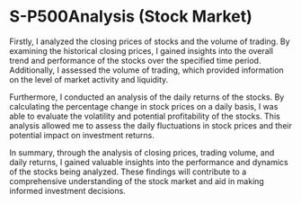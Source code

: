 # S-P500Analysis (Stock Market)

Firstly, I analyzed the closing prices of stocks and the volume of trading. By examining the historical closing prices, I gained insights into the overall trend and performance of the stocks over the specified time period. Additionally, I assessed the volume of trading, which provided information on the level of market activity and liquidity.


Furthermore, I conducted an analysis of the daily returns of the stocks. By calculating the percentage change in stock prices on a daily basis, I was able to evaluate the volatility and potential profitability of the stocks. This analysis allowed me to assess the daily fluctuations in stock prices and their potential impact on investment returns.


In summary, through the analysis of closing prices, trading volume, and daily returns, I gained valuable insights into the performance and dynamics of the stocks being analyzed. These findings will contribute to a comprehensive understanding of the stock market and aid in making informed investment decisions.
